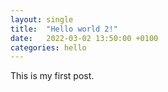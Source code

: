 ```yaml
---
layout: single
title:  "Hello world 2!"
date:   2022-03-02 13:50:00 +0100
categories: hello
---
```


This is my first post.
